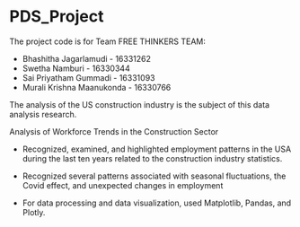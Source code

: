 # PDS_Project

The project code is for Team FREE THINKERS
TEAM:
 * Bhashitha Jagarlamudi     - 16331262
 * Swetha Namburi            - 16330344
 * Sai Priyatham Gummadi     - 16331093
 * Murali Krishna Maanukonda - 16330766



The analysis of the US construction industry is the subject of this data analysis research.

Analysis of Workforce Trends in the Construction Sector

* Recognized, examined, and highlighted employment patterns in the USA during the last ten years related to the construction industry statistics.

* Recognized several patterns associated with seasonal fluctuations, the Covid effect, and unexpected changes in employment

* For data processing and data visualization, used Matplotlib, Pandas, and Plotly.
